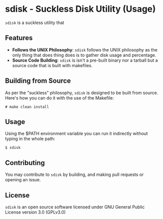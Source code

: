 # sdisk - Suckless Disk Utility (Usage)

`sdisk` is a suckless utility that 
## Features

- **Follows the UNIX Philosophy**: `sdisk` follows the UNIX philosophy as the only thing that does thing does is to gather disk usage and percentage.
- **Source Code Building**: `sdisk` is isn't a pre-built binary nor a tarball but a source code that is built with makefiles.
 
## Building from Source

As per the "suckless" philosophy, `sdisk` is designed to be built from source. Here's how you can do it with the use of the Makefile:

```
# make clean install
```

## Usage

Using the $PATH environment variable you can run it indirectly without typing in the whole path:

```
$ sdisk
```

## Contributing

You may contribute to `sdisk` by building, and making pull requests or opening an issue.

## License

`sdisk` is an open source software licensed under GNU General Public License version 3.0 (GPLv3.0)
